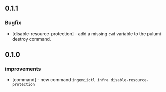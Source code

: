 ## 0.1.1

### Bugfix

- [disable-resource-protection] - add a missing `cwd` variable to the pulumi destroy command.

## 0.1.0

### improvements

- [command] - new command `ingeniictl infra disable-resource-protection`